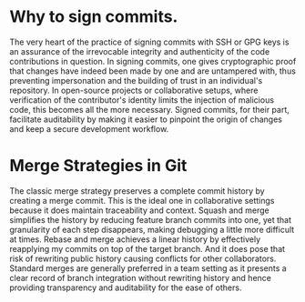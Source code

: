 # Why to sign commits.
The very heart of the practice of signing commits with SSH or GPG keys is an assurance of the irrevocable integrity and authenticity of the code contributions in question. In signing commits, one gives cryptographic proof that changes have indeed been made by one and are untampered with, thus preventing impersonation and the building of trust in an individual's repository. In open-source projects or collaborative setups, where verification of the contributor's identity limits the injection of malicious code, this becomes all the more necessary. Signed commits, for their part, facilitate auditability by making it easier to pinpoint the origin of changes and keep a secure development workflow.


# Merge Strategies in Git
The classic merge strategy preserves a complete commit history by creating a merge commit. This is the ideal one in collaborative settings because it does maintain traceability and context. Squash and merge simplifies the history by reducing feature branch commits into one, yet that granularity of each step disappears, making debugging a little more difficult at times. Rebase and merge achieves a linear history by effectively reapplying my commits on top of the target branch. And it does pose that risk of rewriting public history causing conflicts for other collaborators. Standard merges are generally preferred in a team setting as it presents a clear record of branch integration without rewriting history and hence providing transparency and auditability for the ease of others.